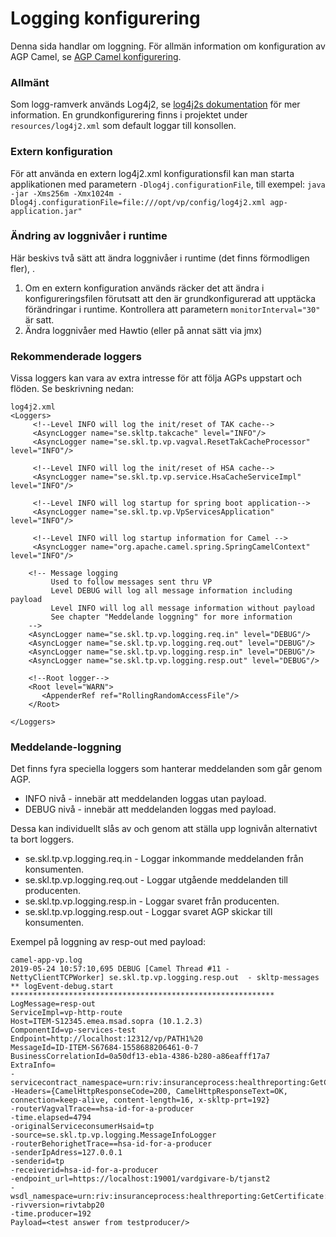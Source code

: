 # Logging konfigurering

Denna sida handlar om loggning. För allmän information om konfiguration av AGP Camel, se [AGP Camel konfigurering].
### Allmänt
Som logg-ramverk används Log4j2, se [log4j2s dokumentation] för mer information.
En grundkonfigurering finns i projektet under `resources/log4j2.xml` som default loggar till konsollen.

### Extern konfiguration
För att använda en extern log4j2.xml konfigurationsfil kan man starta applikationen med parametern `-Dlog4j.configurationFile`, 
till exempel:
 `java -jar -Xms256m -Xmx1024m -Dlog4j.configurationFile=file:///opt/vp/config/log4j2.xml agp-application.jar"`
### Ändring av loggnivåer i runtime
Här beskivs två sätt att ändra loggnivåer i runtime (det finns förmodligen fler), .

 1. Om en extern konfiguration används räcker det att ändra i konfigureringsfilen förutsatt att den är grundkonfigurerad att upptäcka förändringar i runtime. Kontrollera att parametern `monitorInterval="30"` är satt.
 2. Ändra loggnivåer med Hawtio (eller på annat sätt via jmx)
 ### Rekommenderade loggers
Vissa loggers kan vara av extra intresse för att följa AGPs uppstart och flöden. Se beskrivning nedan:
```
log4j2.xml
<Loggers>
     <!--Level INFO will log the init/reset of TAK cache-->
     <AsyncLogger name="se.skltp.takcache" level="INFO"/>
     <AsyncLogger name="se.skl.tp.vp.vagval.ResetTakCacheProcessor" level="INFO"/>
 
     <!--Level INFO will log the init/reset of HSA cache-->
     <AsyncLogger name="se.skl.tp.vp.service.HsaCacheServiceImpl" level="INFO"/>
 
     <!--Level INFO will log startup for spring boot application-->
     <AsyncLogger name="se.skl.tp.vp.VpServicesApplication" level="INFO"/>
 
     <!--Level INFO will log startup information for Camel -->
     <AsyncLogger name="org.apache.camel.spring.SpringCamelContext" level="INFO"/>
 
    <!-- Message logging
         Used to follow messages sent thru VP
         Level DEBUG will log all message information including payload
         Level INFO will log all message information without payload
         See chapter "Meddelande loggning" for more information
    -->
    <AsyncLogger name="se.skl.tp.vp.logging.req.in" level="DEBUG"/>
    <AsyncLogger name="se.skl.tp.vp.logging.req.out" level="DEBUG"/>
    <AsyncLogger name="se.skl.tp.vp.logging.resp.in" level="DEBUG"/>
    <AsyncLogger name="se.skl.tp.vp.logging.resp.out" level="DEBUG"/>
 
    <!--Root logger-->
    <Root level="WARN">
       <AppenderRef ref="RollingRandomAccessFile"/>           
    </Root>
      
</Loggers>
```
### Meddelande-loggning
Det finns fyra speciella loggers som hanterar meddelanden som går genom AGP.
   - INFO nivå - innebär att meddelanden loggas utan payload.
   - DEBUG nivå - innebär att meddelanden loggas med payload. 

Dessa kan individuellt slås av och genom att ställa upp lognivån alternativt ta bort loggers.
 - se.skl.tp.vp.logging.req.in - Loggar inkommande meddelanden från konsumenten.
 - se.skl.tp.vp.logging.req.out - Loggar utgående meddelanden till producenten.
 - se.skl.tp.vp.logging.resp.in - Loggar svaret från producenten.
 - se.skl.tp.vp.logging.resp.out - Loggar svaret AGP skickar till konsumenten.

Exempel på loggning av resp-out med payload:
```
camel-app-vp.log
2019-05-24 10:57:10,695 DEBUG [Camel Thread #11 - NettyClientTCPWorker] se.skl.tp.vp.logging.resp.out  - skltp-messages
** logEvent-debug.start ***********************************************************
LogMessage=resp-out
ServiceImpl=vp-http-route
Host=ITEM-S12345.emea.msad.sopra (10.1.2.3)
ComponentId=vp-services-test
Endpoint=http://localhost:12312/vp/PATH1%20
MessageId=ID-ITEM-S67684-1558688206461-0-7
BusinessCorrelationId=0a50df13-eb1a-4386-b280-a86eafff17a7
ExtraInfo=
-servicecontract_namespace=urn:riv:insuranceprocess:healthreporting:GetCertificateResponder:1
-Headers={CamelHttpResponseCode=200, CamelHttpResponseText=OK, connection=keep-alive, content-length=16, x-skltp-prt=192}
-routerVagvalTrace==hsa-id-for-a-producer
-time.elapsed=4794
-originalServiceconsumerHsaid=tp
-source=se.skl.tp.vp.logging.MessageInfoLogger
-routerBehorighetTrace==hsa-id-for-a-producer
-senderIpAdress=127.0.0.1
-senderid=tp
-receiverid=hsa-id-for-a-producer
-endpoint_url=https://localhost:19001/vardgivare-b/tjanst2
-wsdl_namespace=urn:riv:insuranceprocess:healthreporting:GetCertificate:1:rivtabp20
-rivversion=rivtabp20
-time.producer=192
Payload=<test answer from testproducer/>
```

[//]: # (These are reference links used in the body of this note and get stripped out when the markdown processor does its job. There is no need to format nicely because it shouldn't be seen. Thanks SO - http://stackoverflow.com/questions/4823468/store-comments-in-markdown-syntax)


   [log4j2s dokumentation]: <https://logging.apache.org/log4j/2.x/>
   [AGP Camel konfigurering]: <config.md>
